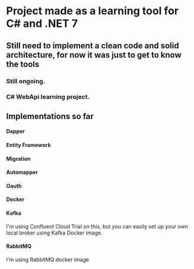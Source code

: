 # Project made as a learning tool for C# and .NET 7
## Still need to implement a clean code and solid architecture, for now it was just to get to know the tools
### Still ongoing.
### C# WebApi learning project.

## Implementations so far
#### Dapper
#### Entity Framework
#### Migration
#### Automapper
#### Oauth
#### Docker
#### Kafka
I'm using Confluent Cloud Trial on this, but you can easily set up your own local broker using Kafka Docker image.
#### RabbitMQ
I'm using RabbitMQ docker image 
